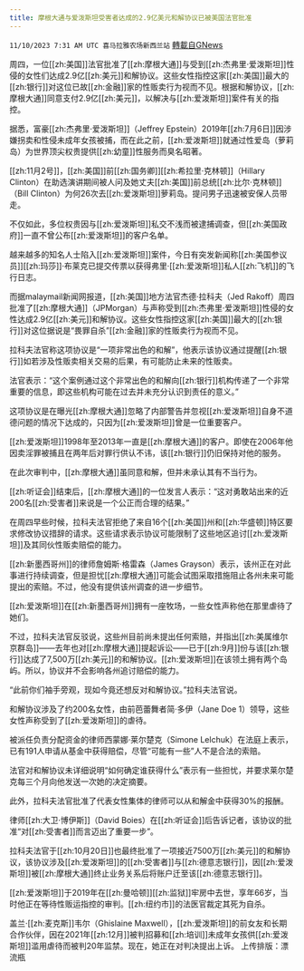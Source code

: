 ```yaml
---
title: 摩根大通与爱泼斯坦受害者达成的2.9亿美元和解协议已被美国法官批准
---
```

`11/10/2023 7:31 AM UTC 喜马拉雅农场新西兰站` [轉載自GNews](https://gnews.org/articles/1954385)

周四，一位[[zh:美国]]法官批准了[[zh:摩根大通]]与受到[[zh:杰弗里·爱泼斯坦]]性侵的女性们达成2.9亿[[zh:美元]]和解协议。这些女性指控这家[[zh:美国]]最大的[[zh:银行]]对这位已故[[zh:金融]]家的性贩卖行为视而不见。根据和解协议，[[zh:摩根大通]]同意支付2.9亿[[zh:美元]]，以解决与[[zh:爱泼斯坦]]案件有关的指控。

据悉，富豪[[zh:杰弗里·爱泼斯坦]]（Jeffrey Epstein）2019年[[zh:7月6日]]因涉嫌拐卖和性侵未成年女孩被捕，而在此之前，[[zh:爱泼斯坦]]就通过性爱岛（萝莉岛）为世界顶尖权贵提供[[zh:幼童]]性服务而臭名昭著。

[[zh:11月2号]]，[[zh:美国]]前[[zh:国务卿]][[zh:希拉里·克林顿]]（Hillary Clinton）在助选演讲期间被人问及她丈夫[[zh:美国]]前总统[[zh:比尔·克林顿]]（Bill Clinton）为何26次去[[zh:爱泼斯坦]]萝莉岛。提问男子迅速被安保人员带走。

不仅如此，多位权贵因与[[zh:爱泼斯坦]]私交不浅而被逮捕调查，但[[zh:美国政府]]一直不曾公布[[zh:爱泼斯坦]]的客户名单。

越来越多的知名人士陷入[[zh:爱泼斯坦]]案件，今日有突发新闻称[[zh:美国参议员]][[zh:玛莎]]·布莱克已提交传票以获得弗里·[[zh:爱泼斯坦]]私人[[zh:飞机]]的飞行日志。

而据malaymail新闻网报道，[[zh:美国]]地方法官杰德·拉科夫（Jed Rakoff）周四批准了[[zh:摩根大通]]（JPMorgan）与声称受到[[zh:杰弗里·爱泼斯坦]]性侵的女性达成2.9亿[[zh:美元]]和解协议。这些女性指控这家[[zh:美国]]最大的[[zh:银行]]对这位据说是“畏罪自杀”[[zh:金融]]家的性贩卖行为视而不见。

拉科夫法官称这项协议是“一项非常出色的和解”，他表示该协议通过提醒[[zh:银行]]如若涉及性贩卖相关交易的后果，有可能防止未来的性贩卖。

法官表示：“这个案例通过这个非常出色的和解向[[zh:银行]]机构传递了一个非常重要的信息，即这些机构可能在过去并未充分认识到责任的意义。”

这项协议是在曝光[[zh:摩根大通]]忽略了内部警告并忽视[[zh:爱泼斯坦]]自身不道德问题的情况下达成的，只因为[[zh:爱泼斯坦]]曾是一位重要客户。

[[zh:爱泼斯坦]]1998年至2013年一直是[[zh:摩根大通]]的客户。即使在2006年他因卖淫罪被捕且在两年后对罪行供认不讳，该[[zh:银行]]仍旧保持对他的服务。

在此次审判中，[[zh:摩根大通]]虽同意和解，但并未承认其有不当行为。

[[zh:听证会]]结束后，[[zh:摩根大通]]的一位发言人表示：“这对勇敢站出来的近200名[[zh:受害者]]来说是一个公正而合理的结果。”

在周四早些时候，拉科夫法官拒绝了来自16个[[zh:美国]]州和[[zh:华盛顿]]特区要求修改协议措辞的请求。这些请求表示协议可能限制了这些地区追讨[[zh:爱泼斯坦]]及其同伙性贩卖赔偿的能力。

[[zh:新墨西哥州]]的律师詹姆斯·格雷森（James Grayson）表示，该州正在对此事进行持续调查，但是担忧[[zh:摩根大通]]可能会试图采取措施阻止各州未来可能提出的索赔。不过，他没有提供该州调查的进一步细节。

[[zh:爱泼斯坦]]在[[zh:新墨西哥州]]拥有一座牧场，一些女性声称他在那里虐待了她们。

不过，拉科夫法官反驳说，这些州目前尚未提出任何索赔，并指出[[zh:美属维尔京群岛]]——去年也对[[zh:摩根大通]]提起诉讼——已于[[zh:9月]]份与该[[zh:银行]]达成了7,500万[[zh:美元]]的和解协议。[[zh:爱泼斯坦]]在该领土拥有两个岛屿。所以，协议并不会影响各州追讨赔偿的能力。

“此前你们袖手旁观，现如今竟还想反对和解协议。”拉科夫法官说。

和解协议涉及了约200名女性，由前芭蕾舞者简·多伊（Jane Doe 1）领导，这些女性声称受到了[[zh:爱泼斯坦]]的虐待。

被派任负责分配资金的律师西蒙娜·莱尔楚克（Simone Lelchuk）在法庭上表示，已有191人申请从基金中获得赔偿，尽管“可能有一些”人不是合法的索赔。

法官对和解协议未详细说明“如何确定谁获得什么”表示有一些担忧，并要求莱尔楚克每三个月向他发送一次她的决定摘要。

此外，拉科夫法官批准了代表女性集体的律师可以从和解金中获得30%的报酬。

律师[[zh:大卫·博伊斯]]（David Boies）在[[zh:听证会]]后告诉记者，该协议的批准“对[[zh:受害者]]而言迈出了重要一步”。

拉科夫法官于[[zh:10月20日]]也最终批准了一项接近7500万[[zh:美元]]的和解协议，该协议涉及[[zh:爱泼斯坦]]的[[zh:受害者]]与[[zh:德意志银行]]，因[[zh:爱泼斯坦]]被[[zh:摩根大通]]终止业务关系后将账户迁至该[[zh:德意志银行]]。

[[zh:爱泼斯坦]]于2019年在[[zh:曼哈顿]][[zh:监狱]]牢房中去世，享年66岁，当时他正在等待性贩运指控的审判。[[zh:纽约市]]的法医官裁定其死为自杀。

盖兰·[[zh:麦克斯]]韦尔（Ghislaine Maxwell），[[zh:爱泼斯坦]]的前女友和长期合作伙伴，因在2021年[[zh:12月]]被判招募和[[zh:培训]]未成年女孩供[[zh:爱泼斯坦]]滥用虐待而被判20年监禁。现在，她正在对判决提出上诉。
上传排版：漂流瓶
